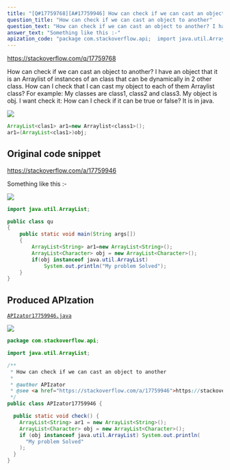 ```yaml
---
title: "[Q#17759768][A#17759946] How can check if we can cast an object to another"
question_title: "How can check if we can cast an object to another"
question_text: "How can check if we can cast an object to another? I have an object that it is an Arraylist of instances of an class that can be dynamically in 2 other class. How can I check that I can cast my object to each of them Arraylist class? For example: My classes are class1, class2 and class3. My object is obj. I want check it: How can I check if it can be true or false? It is in java."
answer_text: "Something like this :-"
apization_code: "package com.stackoverflow.api;  import java.util.ArrayList;  /**  * How can check if we can cast an object to another  *  * @author APIzator  * @see <a href=\"https://stackoverflow.com/a/17759946\">https://stackoverflow.com/a/17759946</a>  */ public class APIzator17759946 {    public static void check() {     ArrayList<String> ar1 = new ArrayList<String>();     ArrayList<Character> obj = new ArrayList<Character>();     if (obj instanceof java.util.ArrayList) System.out.println(       \"My problem Solved\"     );   } }"
---
```


https://stackoverflow.com/q/17759768

How can check if we can cast an object to another?
I have an object that it is an Arraylist of instances of an class that can be dynamically in 2 other class. How can I check that I can cast my object to each of them Arraylist class?
For example:
My classes are class1, class2 and class3.
My object is obj.
I want check it:
How can I check if it can be true or false? It is in java.


<div class="code-logo"><img src="/stackoverflow.png" /></div>

```java
ArrayList<clas1> ar1=new Arraylist<class1>();
ar1=(ArrayList<clas1>)obj;
```


## Original code snippet

https://stackoverflow.com/a/17759946

Something like this :-

<div class="code-logo"><img src="/stackoverflow.png" /></div>

```java
import java.util.ArrayList;

public class qu
{
    public static void main(String args[])
    {
        ArrayList<String> ar1=new ArrayList<String>();
        ArrayList<Character> obj = new ArrayList<Character>();
        if(obj instanceof java.util.ArrayList)
            System.out.println("My problem Solved");
    }
}
```

## Produced APIzation

[`APIzator17759946.java`](https://github.com/pasqualesalza/apization-temp-data/raw/master/search/APIzator17759946.java)

<div class="code-logo"><img src="/apizator.png" /></div>

```java
package com.stackoverflow.api;

import java.util.ArrayList;

/**
 * How can check if we can cast an object to another
 *
 * @author APIzator
 * @see <a href="https://stackoverflow.com/a/17759946">https://stackoverflow.com/a/17759946</a>
 */
public class APIzator17759946 {

  public static void check() {
    ArrayList<String> ar1 = new ArrayList<String>();
    ArrayList<Character> obj = new ArrayList<Character>();
    if (obj instanceof java.util.ArrayList) System.out.println(
      "My problem Solved"
    );
  }
}

```